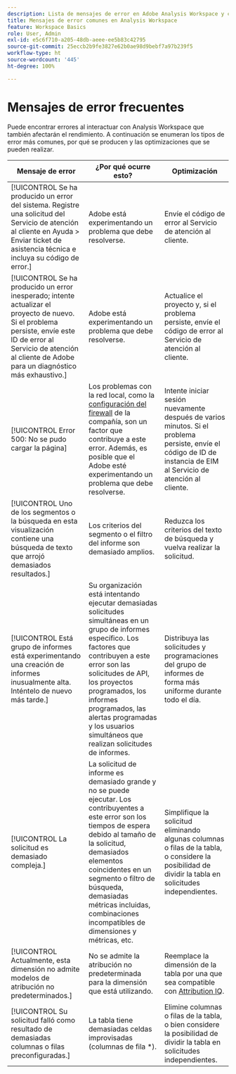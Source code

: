 ```yaml
---
description: Lista de mensajes de error en Adobe Analysis Workspace y componentes relacionados
title: Mensajes de error comunes en Analysis Workspace
feature: Workspace Basics
role: User, Admin
exl-id: e5c6f710-a205-48db-aeee-ee5b83c42795
source-git-commit: 25eccb2b9fe3827e62b0ae98d9bebf7a97b239f5
workflow-type: ht
source-wordcount: '445'
ht-degree: 100%

---
```


# Mensajes de error frecuentes

Puede encontrar errores al interactuar con Analysis Workspace que también afectarán el rendimiento. A continuación se enumeran los tipos de error más comunes, por qué se producen y las optimizaciones que se pueden realizar.

| Mensaje de error | ¿Por qué ocurre esto? | Optimización |
| --- | --- | --- |
| [!UICONTROL Se ha producido un error del sistema. Registre una solicitud del Servicio de atención al cliente en Ayuda > Enviar ticket de asistencia técnica e incluya su código de error.] | Adobe está experimentando un problema que debe resolverse. | Envíe el código de error al Servicio de atención al cliente. |
| [!UICONTROL Se ha producido un error inesperado; intente actualizar el proyecto de nuevo. Si el problema persiste, envíe este ID de error al Servicio de atención al cliente de Adobe para un diagnóstico más exhaustivo.] | Adobe está experimentando un problema que debe resolverse. | Actualice el proyecto y, si el problema persiste, envíe el código de error al Servicio de atención al cliente. |
| [!UICONTROL Error 500: No se pudo cargar la página] | Los problemas con la red local, como la [configuración del firewall](https://experienceleague.adobe.com/docs/analytics/technotes/ip-addresses.html?lang=es) de la compañía, son un factor que contribuye a este error. Además, es posible que el Adobe esté experimentando un problema que debe resolverse. | Intente iniciar sesión nuevamente después de varios minutos. Si el problema persiste, envíe el código de ID de instancia de EIM al Servicio de atención al cliente. |
| [!UICONTROL Uno de los segmentos o la búsqueda en esta visualización contiene una búsqueda de texto que arrojó demasiados resultados.] | Los criterios del segmento o el filtro del informe son demasiado amplios. | Reduzca los criterios del texto de búsqueda y vuelva realizar la solicitud. |
| [!UICONTROL Está grupo de informes está experimentando una creación de informes inusualmente alta. Inténtelo de nuevo más tarde.] | Su organización está intentando ejecutar demasiadas solicitudes simultáneas en un grupo de informes específico. Los factores que contribuyen a este error son las solicitudes de API, los proyectos programados, los informes programados, las alertas programadas y los usuarios simultáneos que realizan solicitudes de informes. | Distribuya las solicitudes y programaciones del grupo de informes de forma más uniforme durante todo el día. |
| [!UICONTROL La solicitud es demasiado compleja.] | La solicitud de informe es demasiado grande y no se puede ejecutar. Los contribuyentes a este error son los tiempos de espera debido al tamaño de la solicitud, demasiados elementos coincidentes en un segmento o filtro de búsqueda, demasiadas métricas incluidas, combinaciones incompatibles de dimensiones y métricas, etc. | Simplifique la solicitud eliminando algunas columnas o filas de la tabla, o considere la posibilidad de dividir la tabla en solicitudes independientes. |
| [!UICONTROL Actualmente, esta dimensión no admite modelos de atribución no predeterminados.] | No se admite la atribución no predeterminada para la dimensión que está utilizando. | Reemplace la dimensión de la tabla por una que sea compatible con [Attribution IQ](/help/analyze/analysis-workspace/attribution/overview.md). |
| [!UICONTROL Su solicitud falló como resultado de demasiadas columnas o filas preconfiguradas.] | La tabla tiene demasiadas celdas improvisadas (columnas de fila *). | Elimine columnas o filas de la tabla, o bien considere la posibilidad de dividir la tabla en solicitudes independientes. |
